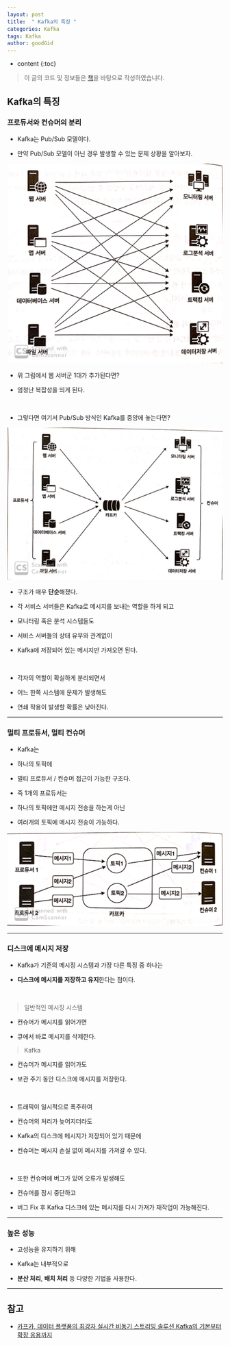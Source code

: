 ```yaml
---
layout: post
title:  " Kafka의 특징 "
categories: Kafka
tags: Kafka
author: goodGid
---
```

* content
{:toc}

> 이 글의 코드 및 정보들은 [책](https://book.naver.com/bookdb/book_detail.nhn?bid=13540082)을 바탕으로 작성하였습니다.

## Kafka의 특징

### 프로듀서와 컨슈머의 분리

* Kafka는 Pub/Sub 모델이다.

* 만약 Pub/Sub 모델이 아닌 경우 발생할 수 있는 문제 상황을 알아보자.

![](/assets/img/kafka/Kafka-Features_1.png)

* 위 그림에서 웹 서버군 1대가 추가된다면?

* 엄청난 복잡성을 띄게 된다.

<br>

* 그렇다면 여기서 Pub/Sub 방식인 Kafka를 중앙에 놓는다면?

![](/assets/img/kafka/Kafka-Features_2.png)

* 구조가 매우 **단순**해졌다.

* 각 서비스 서버들은 Kafka로 메시지를 보내는 역할을 하게 되고

* 모니터링 혹은 분석 시스템들도 

* 서비스 서버들의 상태 유무와 관계없이

* Kafka에 저장되어 있는 메시지만 가져오면 된다.

<br>

* 각자의 역할이 확실하게 분리되면서

* 어느 한쪽 시스템에 문제가 발생해도

* 연쇄 작용이 발생할 확률은 낮아진다.






---

### 멀티 프로듀서, 멀티 컨슈머

* Kafka는 

* 하나의 토픽에 

* 멀티 프로듀서 / 컨슈머 접근이 가능한 구조다.

* 즉 1개의 프로듀서는 

* 하나의 토픽에만 메시지 전송을 하는게 아닌

* 여러개의 토픽에 메시지 전송이 가능하다.

![](/assets/img/kafka/Kafka-Features_3.png)


---

### 디스크에 메시지 저장

* Kafka가 기존의 메시징 시스템과 가장 다른 특징 중 하나는

* **디스크에 메시지를 저장하고 유지**한다는 점이다.

<br>

> 일반적인 메시징 시스템

* 컨슈머가 메시지를 읽어가면

* 큐에서 바로 메시지를 삭제한다.

> Kafka

* 컨슈머가 메시지를 읽어가도

* 보관 주기 동안 디스크에 메시지를 저장한다.

<br>

* 트래픽이 일시적으로 폭주하여

* 컨슈머의 처리가 늦어지더라도 

* Kafka의 디스크에 메시지가 저장되어 있기 때문에

* 컨슈머는 메시지 손실 없이 메시지를 가져갈 수 있다.

<br>

* 또한 컨슈머에 버그가 있어 오류가 발생해도

* 컨슈머를 잠시 중단하고 

* 버그 Fix 후 Kafka 디스크에 있는 메시지를 다시 가져가 재작업이 가능해진다.

---

### 높은 성능

* 고성능을 유지하기 위해

* Kafka는 내부적으로

* **분산 처리**, **배치 처리** 등 다양한 기법을 사용한다.


---

## 참고

* [카프카, 데이터 플랫폼의 최강자 실시간 비동기 스트리밍 솔루션 Kafka의 기본부터 확장 응용까지](https://book.naver.com/bookdb/book_detail.nhn?bid=13540082)